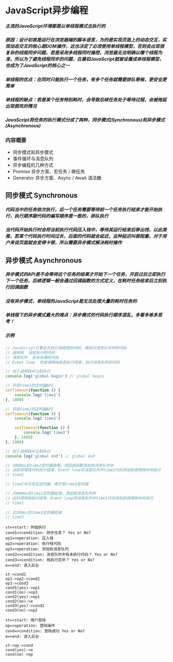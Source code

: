 # JavaScript异步编程
##### 主流的JavaScript环境都是以单线程模式去执行的
##### 原因：设计初衷是运行在浏览器端的脚本语言，为的是实现页面上的动态交互，实现动态交互的核心是DOM操作，这也决定了必须使用单线程模型，否则会出现很复杂的线程同步问题，若是采用多线程同时操控，浏览器无法明确以哪个线程为准，所以为了避免线程同步的问题，在最初JavaScript就被设置成单线程模型，也成为了JavaScript的核心之一
##### 单线程的优点：在同时只能执行一个任务，有多个任务就需要排队等候，更安全更简单
##### 单线程的缺点：若是某个任务特别耗时，会导致后续任务处于等待过程，会被拖延出现假死的情况
##### JavaScript将任务的执行模式分成了两种，同步模式(Synchronous)和异步模式(Asynchronous)
### 内容概要
+ 同步模式和异步模式
+ 事件循环与消息队列
+ 异步编程的几种方式
+ Promise 异步方案、宏任务 / 微任务
+ Generator 异步方案、Async / Await 语法糖
## 同步模式 Synchronous
##### 代码当中的任务依次执行，后一个任务需要等待前一个任务执行结束才能开始执行，执行顺序跟代码的编写顺序是一致的，排队执行
##### 当代码开始执行时会将当前执行代码压入栈中，等待其运行结束后移出栈，以此类推，若某个代码执行时间过长，后面的代码就会延迟，这种延迟叫做阻塞，对于用户来说页面就会变得卡顿，所以需要异步模式解决耗时操作
## 异步模式 Asynchronous
##### 异步模式的API是不会等待这个任务的结果才开始下一个任务，开启过后立即执行下一个任务，后续逻辑一般会通过回调函数的方式定义，在耗时任务结束后立刻执行回调函数
##### 没有异步模式，单线程的JavaScript是无法处理大量的耗时任务的
##### 单线程下的异步模式最大的难点：异步模式的代码执行顺序混乱，多看多练多思考！
##### 示例
```javascript
// JavaScript引擎会先执行调用栈的代码，再执行消息队列中的代码
// 调用栈  当前执行的代码
// 消息队列  还未处理的代码
// Event loop  检查调用栈是否执行结束，执行消息队列的代码

// 加入调用栈并立即执行
console.log('global begin') // global begin

// 开启time1的定时器API
setTimeout(function () {
    console.log('time1')
}, 1800)

// 开启time2的定时器API
setTimeout(function () {
    console.log('time2')

    setTimeout(function () {
        console.log('time3')
    }, 1000)
}, 1000)

// 加入调用栈并立即执行 
console.log('global end') // global end

// 1000ms后time2定时器结束，将回调函数添加到消息队列中
// 当前调用栈代码执行结束，Event loop将消息队列中time2代码添加到调用栈中并执行
// time2

// time2中又存在定时器，再开启time3定时器

// 又800ms后time1定时器结束，添加到消息队列中
// 此时调用栈执行结束，Event loop将消息队列中time1代码添加到调用栈中并执行
// time1 
 
// 又200ms后time3定时器结束
// time3 
```
```flow
st=>start: 开始执行
cond1=>condition: 同步任务？ Yes or No?
op1=>operation: 压入栈
op2=>operation: 执行栈代码
op3=>operation: 添加到消息队列
cond2=>condition: 消息队列中有未执行代码？ Yes or No?
cond3=>condition: 栈执行完毕？ Yes or No?
e=>end: 进入后台

st->cond1
op1->op2->cond2
op3->cond3
cond1(yes)->op1
cond1(no)->op3
cond2(yes)->op1
cond2(no)->e
cond3(yes)->cond2
cond3(no)->op2
```
```flow
st=>start: 用户登陆
op=>operation: 登陆操作
cond=>condition: 登陆成功 Yes or No?
e=>end: 进入后台

st->op->cond
cond(yes)->e
cond(no)->op
```














